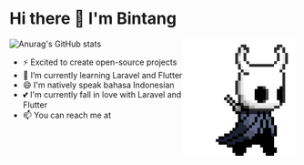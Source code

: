 <h1 style="center">
    Hi there 👋 I'm Bintang
</h1>


 <img align="right" src="https://raw.githubusercontent.com/TanZng/TanZng/master/assets/hollor_knight3.gif" width="200"/>
 
 ![Anurag's GitHub stats](https://github-readme-stats.vercel.app/api?username=bint30&show_icons=true&hide_title&theme=tokyonight)

- ⚡ Excited to create open-source projects
- 🌱 I’m currently learning Laravel and Flutter
- 😄 I'm natively speak bahasa Indonesian
- 💕 I'm currently fall in love with Laravel and Flutter
- 📫 You can reach me at 





